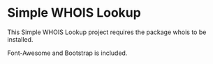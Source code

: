 # Simple WHOIS Lookup
This Simple WHOIS Lookup project requires the package whois to be installed.

Font-Awesome and Bootstrap is included.

